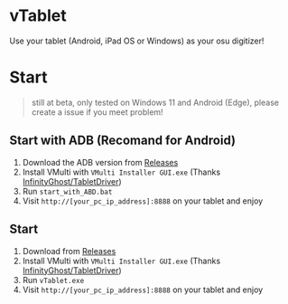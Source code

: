 # vTablet

Use your tablet (Android, iPad OS or Windows) as your osu digitizer! 

# Start

> still at beta, only tested on Windows 11 and Android (Edge), please create a issue if you meet problem! 


## Start with ADB (Recomand for Android)

1. Download the ADB version from [Releases](https://github.com/Teages/vTablet/releases)
2. Install VMulti with `VMulti Installer GUI.exe` (Thanks [InfinityGhost/TabletDriver](https://github.com/InfinityGhost/TabletDriver))
3. Run `start_with_ABD.bat`
4. Visit `http://[your_pc_ip_address]:8888` on your tablet and enjoy

## Start

1. Download from [Releases](https://github.com/Teages/vTablet/releases)
2. Install VMulti with `VMulti Installer GUI.exe` (Thanks [InfinityGhost/TabletDriver](https://github.com/InfinityGhost/TabletDriver))
3. Run `vTablet.exe`
4. Visit `http://[your_pc_ip_address]:8888` on your tablet and enjoy
